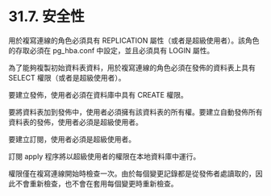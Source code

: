 # 31.7. 安全性

用於複寫連線的角色必須具有 REPLICATION 屬性（或者是超級使用者）。該角色的存取必須在 pg\_hba.conf 中設定，並且必須具有 LOGIN 屬性。

為了能夠複製初始資料表資料，用於複寫連線的角色必須在發佈的資料表上具有 SELECT 權限（或者是超級使用者）。

要建立發佈，使用者必須在資料庫中具有 CREATE 權限。

要將資料表加到發佈中，使用者必須擁有該資料表的所有權。要建立自動發佈所有資料表的發佈，使用者必須是超級使用者。

要建立訂閱，使用者必須是超級使用者。

訂閱 apply 程序將以超級使用者的權限在本地資料庫中運行。

權限僅在複寫連線開始時檢查一次。由於每個變更記錄都是從發佈者處讀取的，因此不會重新檢查，也不會在套用每個變更時重新檢查。

